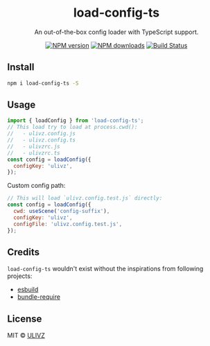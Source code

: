 <h1 align="center">load-config-ts</h1>

<p align="center">
    An out-of-the-box config loader with TypeScript support.
</p>

<p align="center">
    <a href="https://npmjs.com/package/load-config-ts"><img src="https://img.shields.io/npm/v/load-config-ts.svg?style=flat" alt="NPM version"></a> 
    <a href="https://npmjs.com/package/load-config-ts"><img src="https://img.shields.io/npm/dm/load-config-ts.svg?style=flat" alt="NPM downloads"></a> 
    <a href="https://circleci.com/gh/saojs/load-config-ts"><img src="https://img.shields.io/circleci/project/saojs/load-config-ts/master.svg?style=flat" alt="Build Status"></a> 
</p>

## Install

```bash
npm i load-config-ts -S
```

## Usage

```js
import { loadConfig } from 'load-config-ts';
// This load try to load at process.cwd():
//   - ulivz.config.js
//   - ulivz.config.ts
//   - ulivzrc.js
//   - ulivzrc.ts
const config = loadConfig({
  configKey: 'ulivz',
});
```

Custom config path:

```js
// This will load `ulivz.config.test.js` directly:
const config = loadConfig({
  cwd: useScene('config-suffix'),
  configKey: 'ulivz',
  configFile: 'ulivz.config.test.js',
});
```

## Credits

`load-config-ts` wouldn't exist without the inspirations from following projects:

- [esbuild](https://github.com/evanw/esbuild)
- [bundle-require](https://github.com/egoist/bundle-require)

## License

MIT &copy; [ULIVZ](https://github.com/sponsors/ulivz)